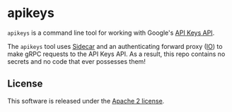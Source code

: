 # apikeys

`apikeys` is a command line tool for working with Google's
[API Keys API](https://cloud.google.com/api-keys/docs/reference/rpc).

The `apikeys` tool uses [Sidecar](https://github.com/agentio/sidecar) and an
authenticating forward proxy ([IO](https://agent.io/posts/io)) to make gRPC
requests to the API Keys API. As a result, this repo contains no secrets and
no code that ever possesses them!

## License

This software is released under the [Apache 2 license](/LICENSE).

